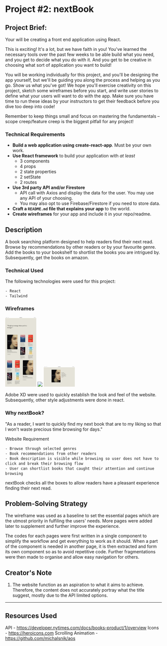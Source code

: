# Project #2: nextBook

## Project Brief:

Your will be creating a front end application using React.

This is exciting! It's a lot, but we have faith in you! You've learned the necessary tools over the past few weeks to be able build what you need, and you get to decide what you do with it. And you get to be creative in choosing what sort of application you want to build!

You will be working individually for this project, and you'll be designing the app yourself, but we'll be guiding you along the process and helping as you go. Show us what you've got! We hope you'll exercise creativity on this project, sketch some wireframes before you start, and write user stories to define what your users will want to do with the app. Make sure you have time to run these ideas by your instructors to get their feedback before you dive too deep into code!

Remember to keep things small and focus on mastering the fundamentals – scope creep/feature creep is the biggest pitfall for any project!

### Technical Requirements
- **Build a web application using create-react-app**. Must be your own work.
- **Use React framework** to build your application with _at least_
  - 3 components
  - 4 props
  - 2 state properties
  - 2 setState
  - 2 routes
- **Use 3rd party API and/or Firestore**
  - API call with Axios and display the data for the user. You may use any API of your choosing.
  - You may also opt to use Firebase/Firestore if you need to store data.
- **Craft a `README.md` file that explains your app** to the world.
- **Create wireframes** for your app and include it in your repo/readme.

 ## Description

A book searching platform designed to help readers find their next read. Browse by recommendations by other readers or by your favourite genre. Add the books to your bookshelf to shortlist the books you are intrigued by. Subsequently, get the books on amazon. 

### Technical Used
The following technologies were used for this project:

```
- React
- Tailwind
```

### Wireframes
<img src="https://raw.githubusercontent.com/khai-rule/What-s-Next/main/src/img/home-page.png" width="100">
<img src="https://raw.githubusercontent.com/khai-rule/What-s-Next/main/src/img/overview-page.png" width="100">
<img src="https://raw.githubusercontent.com/khai-rule/What-s-Next/main/src/img/book-info-page.png" width="100">

Adobe XD were used to quickly establish the look and feel of the website. Subsequently, other style adjustments were done in react.

### Why nextBook?
"As a reader, I want to quickly find my next book that are to my liking so that I won't waste precious time browsing for days."

Website Requirement
```
- Browse through selected genres
- Book recommendations from other readers
- Book description is visible while browsing so user does not have to click and break their browsing flow
- User can shortlist books that caught their attention and continue browsing
```

nextBook checks all the boxes to allow readers have a pleasant experience finding their next read.

 ## Problem-Solving Strategy

 The wireframe was used as a baseline to set the essential pages which are the utmost priority in fulfiling the users' needs. More pages were added later to supplement and further improve the experience.

 The codes for each pages were first written in a single component to simplify the workflow and get everything to work as it should. When a part of the component is needed in another page, it is then extracted and form its own component so as to avoid repetitive code. Further fragmentations were then made to organise and allow easy navigation for others. 

 ## Creator's Note

1. The website function as an aspiration to what it aims to achieve. Therefore, the content does not accurately portray what the title suggest, mostly due to the API limited options. 

---

## Resources Used
API - https://developer.nytimes.com/docs/books-product/1/overview
Icons - https://heroicons.com
Scrolling Animation - https://github.com/michalsnik/aos